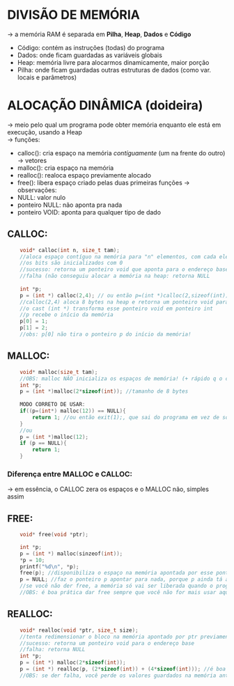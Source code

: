 # DIVISÃO DE MEMÓRIA
-> a memória RAM é separada em **Pilha**, **Heap**, **Dados** e **Código**
* Código: contém as instruções (todas) do programa
* Dados: onde ficam guardadas as variáveis globais
* Heap: memória livre para alocarmos dinamicamente, maior porção
* Pilha: onde ficam guardadas outras estruturas de dados (como var. locais e parâmetros)
    
# ALOCAÇÃO DINÂMICA (doideira)
-> meio pelo qual um programa pode obter memória enquanto ele está em execução, usando a Heap <br/>
-> funções:
* calloc(): cria espaço na memória *contíguamente* (um na frente do outro) -> vetores
* malloc(): cria espaço na memória
* realloc(): realoca espaço previamente alocado
* free(): libera espaço criado pelas duas primeiras funções
-> observações:
* NULL: valor nulo
* ponteiro NULL: não aponta pra nada
* ponteiro VOID: aponta para qualquer tipo de dado
    
## CALLOC:
```c
    void* calloc(int n, size_t tam);
    //aloca espaço contíguo na memória para "n" elementos, com cada elemento tendo "tam" bytes
    //os bits são inicializados com 0
    //sucesso: retorna um ponteiro void que aponta para o endereço base do espaço alocado
    //falha (não conseguiu alocar a memória na heap: retorna NULL
    
    int *p;
    p = (int *) calloc(2,4); // ou então p=(int *)calloc(2,sizeof(int));, supondo que vamos armazenar ints
    //calloc(2,4) aloca 8 bytes na heap e retorna um ponteiro void para o início dessa memória
    //o cast (int *) transforma esse ponteiro void em ponteiro int
    //p recebe o início da memória
    p[0] = 1;
    p[1] = 2;
    //obs: p[0] não tira o ponteiro p do início da memória!
```

## MALLOC:
```c
    void* malloc(size_t tam);
    //OBS: malloc NÃO inicializa os espaços de memória! (+ rápido q o calloc)
    int *p;
    p = (int *)malloc(2*sizeof(int)); //tamanho de 8 bytes
    
    MODO CORRETO DE USAR:
    if((p=(int*) malloc(12)) == NULL){
        return 1; //ou então exit(1);, que sai do programa em vez de só sair da função
    }
    //ou
    p = (int *)malloc(12);
    if (p == NULL){
        return 1;
    }
```
### Diferença entre MALLOC e CALLOC:
-> em essência, o CALLOC zera os espaços e o MALLOC não, simples assim

## FREE:
```c
    void* free(void *ptr);

    int *p;
    p = (int *) malloc(sinzeof(int));
    *p = 10;
    printf("%d\n", *p);
    free(p); //disponibiliza o espaço na memória apontada por esse ponteiro
    p = NULL; //faz o ponteiro p apontar para nada, porque p ainda tá apontando para a memória
    //se você não der free, a memória só vai ser liberada quando o programa terminar
    //OBS: é boa prática dar free sempre que você não for mais usar aquela memória
```
## REALLOC:
```c
    void* realloc(void *ptr, size_t size);
    //tenta redimensionar o bloco na memória apontado por ptr previamente alocado com calloc() ou malloc()
    //sucesso: retorna um ponteiro void para o endereço base
    //falha: retorna NULL
    int *p;
    p = (int *) malloc(2*sizeof(int));
    p = (int *) realloc(p, (2*sizeof(int)) + (4*sizeof(int))); //é boa prática somar a memória antiga com o que queremos a mais
    //OBS: se der falha, você perde os valores guardados na memória antiga, então pode ser legal usar um *aux
```